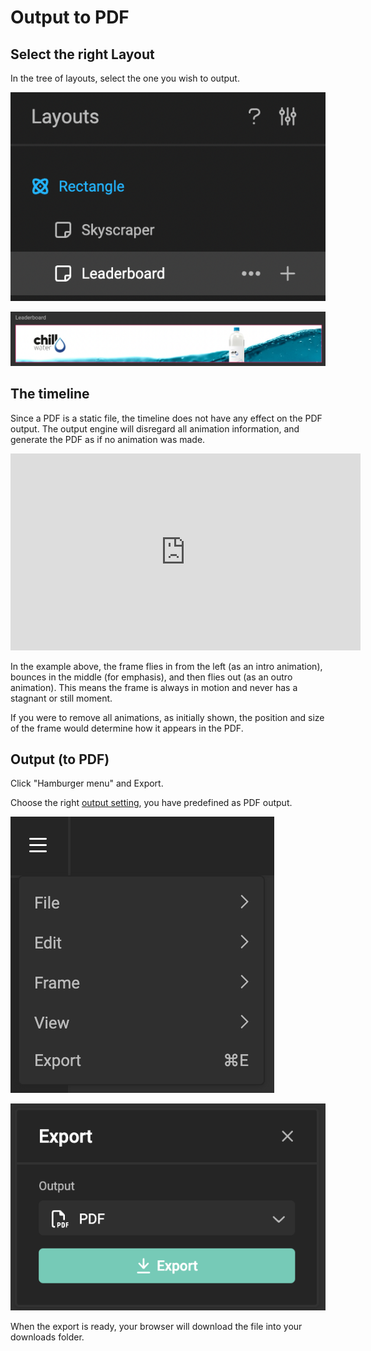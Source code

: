 # Output to PDF

## Select the right Layout

In the tree of layouts, select the one you wish to output.

![Output](output-1.png)

![Output](output-2.png)

## The timeline

Since a PDF is a static file, the timeline does not have any effect on the PDF output. The output engine will disregard all animation information, and generate the PDF as if no animation was made.

<iframe width="560" height="315" src="https://www.youtube.com/embed/-Y3YAx_CAAU?si=CccBWgygg7zwRVpe" title="YouTube video player" frameborder="0" allow="accelerometer; autoplay; clipboard-write; encrypted-media; gyroscope; picture-in-picture; web-share" referrerpolicy="strict-origin-when-cross-origin" allowfullscreen></iframe>

In the example above, the frame flies in from the left (as an intro animation), bounces in the middle (for emphasis), and then flies out (as an outro animation). This means the frame is always in motion and never has a stagnant or still moment.

If you were to remove all animations, as initially shown, the position and size of the frame would determine how it appears in the PDF.

## Output (to PDF)

Click "Hamburger menu" and Export.

Choose the right [output setting](/GraFx-Studio/concepts/output-settings/), you have predefined as PDF output.

![screenshot](pdf.png)

![screenshot](export.png)

When the export is ready, your browser will download the file into your downloads folder.